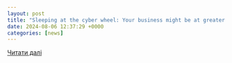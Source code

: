 ```yaml
---
layout: post
title: "Sleeping at the cyber wheel: Your business might be at greater risk than you think | SME Magazine"
date: 2024-08-06 12:37:29 +0000
categories: [news]
---
```


[Читати далі](https://www.smeweb.com/sleeping-at-the-cyber-wheel-your-business-might-be-at-greater-risk-than-you-think/)
